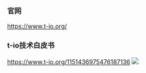 ### 官网
https://www.t-io.org/

### t-io技术白皮书
https://www.t-io.org/1151436975476187136
[![](https://res.t-io.org/blog/upload/img/50/8931/1119484/88097537/74541310905/92/194006/t-io技术白皮书.jpg)](https://www.t-io.org/1151436975476187136 "![](https://res.t-io.org/blog/upload/img/50/8931/1119484/88097537/74541310905/92/194006/t-io技术白皮书.jpg)")
